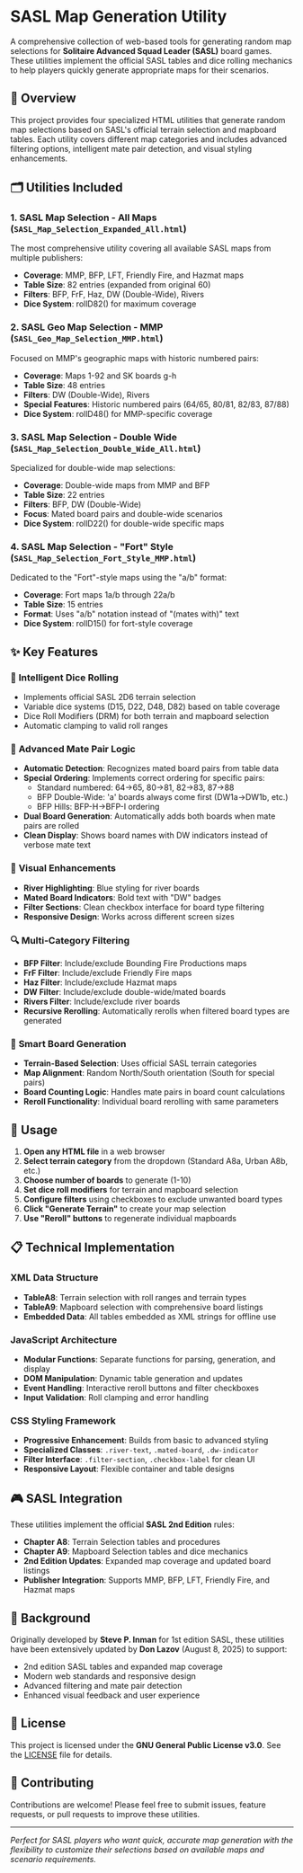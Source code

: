 # SASL Map Generation Utility

A comprehensive collection of web-based tools for generating random map selections for **Solitaire Advanced Squad Leader (SASL)** board games. These utilities implement the official SASL tables and dice rolling mechanics to help players quickly generate appropriate maps for their scenarios.

## 🎯 Overview

This project provides four specialized HTML utilities that generate random map selections based on SASL's official terrain selection and mapboard tables. Each utility covers different map categories and includes advanced filtering options, intelligent mate pair detection, and visual styling enhancements.

## 🗂️ Utilities Included

### 1. **SASL Map Selection - All Maps** (`SASL_Map_Selection_Expanded_All.html`)
The most comprehensive utility covering all available SASL maps from multiple publishers:
- **Coverage**: MMP, BFP, LFT, Friendly Fire, and Hazmat maps
- **Table Size**: 82 entries (expanded from original 60)
- **Filters**: BFP, FrF, Haz, DW (Double-Wide), Rivers
- **Dice System**: rollD82() for maximum coverage

### 2. **SASL Geo Map Selection - MMP** (`SASL_Geo_Map_Selection_MMP.html`)
Focused on MMP's geographic maps with historic numbered pairs:
- **Coverage**: Maps 1-92 and SK boards g-h
- **Table Size**: 48 entries
- **Filters**: DW (Double-Wide), Rivers
- **Special Features**: Historic numbered pairs (64/65, 80/81, 82/83, 87/88)
- **Dice System**: rollD48() for MMP-specific coverage

### 3. **SASL Map Selection - Double Wide** (`SASL_Map_Selection_Double_Wide_All.html`)
Specialized for double-wide map selections:
- **Coverage**: Double-wide maps from MMP and BFP
- **Table Size**: 22 entries
- **Filters**: BFP, DW (Double-Wide)
- **Focus**: Mated board pairs and double-wide scenarios
- **Dice System**: rollD22() for double-wide specific maps

### 4. **SASL Map Selection - "Fort" Style** (`SASL_Map_Selection_Fort_Style_MMP.html`)
Dedicated to the "Fort"-style maps using the "a/b" format:
- **Coverage**: Fort maps 1a/b through 22a/b
- **Table Size**: 15 entries
- **Format**: Uses "a/b" notation instead of "(mates with)" text
- **Dice System**: rollD15() for fort-style coverage

## ✨ Key Features

### 🎲 **Intelligent Dice Rolling**
- Implements official SASL 2D6 terrain selection
- Variable dice systems (D15, D22, D48, D82) based on table coverage
- Dice Roll Modifiers (DRM) for both terrain and mapboard selection
- Automatic clamping to valid roll ranges

### 🔗 **Advanced Mate Pair Logic**
- **Automatic Detection**: Recognizes mated board pairs from table data
- **Special Ordering**: Implements correct ordering for specific pairs:
  - Standard numbered: 64→65, 80→81, 82→83, 87→88
  - BFP Double-Wide: 'a' boards always come first (DW1a→DW1b, etc.)
  - BFP Hills: BFP-H→BFP-I ordering
- **Dual Board Generation**: Automatically adds both boards when mate pairs are rolled
- **Clean Display**: Shows board names with DW indicators instead of verbose mate text

### 🎨 **Visual Enhancements**
- **River Highlighting**: Blue styling for river boards
- **Mated Board Indicators**: Bold text with "DW" badges
- **Filter Sections**: Clean checkbox interface for board type filtering
- **Responsive Design**: Works across different screen sizes

### 🔍 **Multi-Category Filtering**
- **BFP Filter**: Include/exclude Bounding Fire Productions maps
- **FrF Filter**: Include/exclude Friendly Fire maps  
- **Haz Filter**: Include/exclude Hazmat maps
- **DW Filter**: Include/exclude double-wide/mated boards
- **Rivers Filter**: Include/exclude river boards
- **Recursive Rerolling**: Automatically rerolls when filtered board types are generated

### 🎯 **Smart Board Generation**
- **Terrain-Based Selection**: Uses official SASL terrain categories
- **Map Alignment**: Random North/South orientation (South for special pairs)
- **Board Counting Logic**: Handles mate pairs in board count calculations
- **Reroll Functionality**: Individual board rerolling with same parameters

## 🚀 Usage

1. **Open any HTML file** in a web browser
2. **Select terrain category** from the dropdown (Standard A8a, Urban A8b, etc.)
3. **Choose number of boards** to generate (1-10)
4. **Set dice roll modifiers** for terrain and mapboard selection
5. **Configure filters** using checkboxes to exclude unwanted board types
6. **Click "Generate Terrain"** to create your map selection
7. **Use "Reroll" buttons** to regenerate individual mapboards

## 📋 Technical Implementation

### **XML Data Structure**
- **TableA8**: Terrain selection with roll ranges and terrain types
- **TableA9**: Mapboard selection with comprehensive board listings
- **Embedded Data**: All tables embedded as XML strings for offline use

### **JavaScript Architecture**
- **Modular Functions**: Separate functions for parsing, generation, and display
- **DOM Manipulation**: Dynamic table generation and updates
- **Event Handling**: Interactive reroll buttons and filter checkboxes
- **Input Validation**: Roll clamping and error handling

### **CSS Styling Framework**
- **Progressive Enhancement**: Builds from basic to advanced styling
- **Specialized Classes**: `.river-text`, `.mated-board`, `.dw-indicator`
- **Filter Interface**: `.filter-section`, `.checkbox-label` for clean UI
- **Responsive Layout**: Flexible container and table designs

## 🎮 SASL Integration

These utilities implement the official **SASL 2nd Edition** rules:
- **Chapter A8**: Terrain Selection tables and procedures
- **Chapter A9**: Mapboard Selection tables and dice mechanics
- **2nd Edition Updates**: Expanded map coverage and updated board listings
- **Publisher Integration**: Supports MMP, BFP, LFT, Friendly Fire, and Hazmat maps

## 📖 Background

Originally developed by **Steve P. Inman** for 1st edition SASL, these utilities have been extensively updated by **Don Lazov** (August 8, 2025) to support:
- 2nd edition SASL tables and expanded map coverage
- Modern web standards and responsive design
- Advanced filtering and mate pair detection
- Enhanced visual feedback and user experience

## 📄 License

This project is licensed under the **GNU General Public License v3.0**. See the [LICENSE](LICENSE) file for details.

## 🤝 Contributing

Contributions are welcome! Please feel free to submit issues, feature requests, or pull requests to improve these utilities.

---

*Perfect for SASL players who want quick, accurate map generation with the flexibility to customize their selections based on available maps and scenario requirements.*